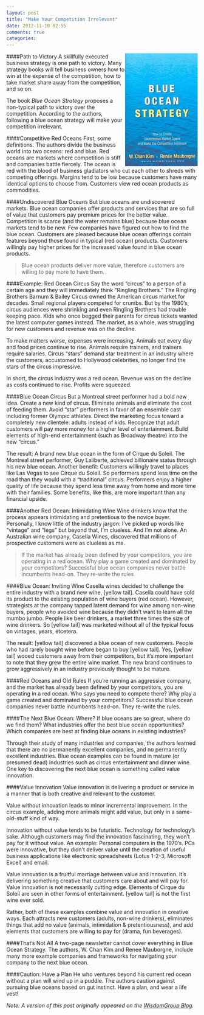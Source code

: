 ```yaml
---
layout: post
title: "Make Your Competition Irrelevant"
date: 2012-11-10 02:55
comments: true
categories: 
---
```

<img src="/assets/blue_ocean_strategy.png" align="right" alt="Blue Ocean Strategy" title="Blue Ocean Strategy">
####Path to Victory
A skillfully executed business strategy is one path to victory. Many strategy books will tell business owners how to win at the expense of the competition, how to take market share away from the competition, and so on.

The book _Blue Ocean Strategy_ proposes a non-typical path to victory over the competition. According to the authors, following a blue ocean strategy will make your competition irrelevant.

<!--more-->
####Competitive Red Oceans
First, some definitions. The authors divide the business world into two oceans: red and blue. Red oceans are markets where competition is stiff and companies battle fiercely. The ocean is red with the blood of business gladiators who cut each other to shreds with competing offerings. Margins tend to be low because customers have many identical options to choose from. Customers view red ocean products as commodities.

####Undiscovered Blue Oceans
But blue oceans are undiscovered markets. Blue ocean companies offer products and services that are so full of value that customers pay premium prices for the better value. Competition is scarce (and the water remains blue) because blue ocean markets tend to be new. Few companies have figured out how to find the blue ocean. Customers are pleased because blue ocean offerings contain features beyond those found in typical (red ocean) products. Customers willingly pay higher prices for the increased value found in blue ocean products.

>Blue ocean products deliver more value, therefore
>customers are willing to pay more
>to have them.

####Example: Red Ocean Circus
Say the word “circus” to a person of a certain age and they will immediately think “Ringling Brothers.” The Ringling Brothers Barnum & Bailey Circus owned the American circus market for decades. Small regional players competed for crumbs. But by the 1980’s, circus audiences were shrinking and even Ringling Brothers had trouble keeping pace. Kids who once begged their parents for circus tickets wanted the latest computer games instead. The market, as a whole, was struggling for new customers and revenue was on the decline.

To make matters worse, expenses were increasing. Animals eat every day and food prices continue to rise. Animals require trainers, and trainers require salaries. Circus “stars” demand star treatment in an industry where the customers, accustomed to Hollywood celebrities, no longer find the stars of the circus impressive.

In short, the circus industry was a red ocean. Revenue was on the decline as costs continued to rise. Profits were squeezed.

####Blue Ocean Circus
But a Montreal street performer had a bold new idea. Create a new kind of circus. Eliminate animals and eliminate the cost of feeding them. Avoid “star” performers in favor of an ensemble cast including former Olympic athletes. Direct the marketing focus toward a completely new clientele: adults instead of kids. Recognize that adult customers will pay more money for a higher level of entertainment. Build elements of high-end entertainment (such as Broadway theatre) into the new “circus.”

The result: A brand new blue ocean in the form of Cirque du Soleil. The Montreal street performer, Guy Laliberte, achieved billionaire status through his new blue ocean. Another benefit: Customers willingly travel to places like Las Vegas to see Cirque du Soleil. So performers spend less time on the road than they would with a “traditional” circus. Performers enjoy a higher quality of life because they spend less time away from home and more time with their families. Some benefits, like this, are more important than any financial upside.

####Another Red Ocean: Intimidating Wine
Wine drinkers know that the process appears intimidating and pretentious to the novice buyer. Personally, I know little of the industry jargon: I’ve picked up words like “vintage” and “legs” but beyond that, I’m clueless. And I’m not alone. An Australian wine company, Casella Wines, discovered that millions of prospective customers were as clueless as me.

>If the market has already been defined by
>your competitors, you are operating in a red ocean.
>Why play a game created and dominated by your competitors? Successful
>blue ocean companies never battle incumbents head-on.
>They re-write the rules.


####Blue Ocean: Inviting Wine
Casella wines decided to challenge the entire industry with a brand new wine, [yellow tail]. Casella could have sold its product to the existing population of wine buyers (red ocean). However, strategists at the company tapped latent demand for wine among non-wine buyers, people who avoided wine because they didn’t want to learn all the mumbo jumbo. People like beer drinkers, a market three times the size of wine drinkers. So [yellow tail] was marketed without all of the typical focus on vintages, years, etcetera.

The result: [yellow tail] discovered a blue ocean of new customers. People who had rarely bought wine before began to buy [yellow tail]. Yes, [yellow tail] wooed customers away from their competitors, but it’s more important to note that they grew the entire wine market. The new brand continues to grow aggressively in an industry previously thought to be mature.

####Red Oceans and Old Rules
If you’re running an aggressive company, and the market has already been defined by your competitors, you are operating in a red ocean. Who says you need to compete there? Why play a game created and dominated by your competitors? Successful blue ocean companies never battle incumbents head-on. They re-write the rules.

####The Next Blue Ocean: Where?
If blue oceans are so great, where do we find them? What industries offer the best blue ocean opportunities? Which companies are best at finding blue oceans in existing industries?

Through their study of many industries and companies, the authors learned that there are no permanently excellent companies, and no permanently excellent industries. Blue ocean examples can be found in mature (or presumed dead) industries such as circus entertainment and dinner wine. One key to discovering the next blue ocean is something called value innovation.

####Value Innovation
Value innovation is delivering a product or service in a manner that is both creative and relevant to the customer.

Value without innovation leads to minor incremental improvement. In the circus example, adding more animals might add value, but only in a same-old-stuff kind of way.

Innovation without value tends to be futuristic. Technology for technology’s sake. Although customers may find the innovation fascinating, they won’t pay for it without value. An example: Personal computers in the 1970’s. PCs were innovative, but they didn’t deliver value until the creation of useful business applications like electronic spreadsheets (Lotus 1-2-3, Microsoft Excel) and email.

Value innovation is a fruitful marriage between value and innovation. It’s delivering something creative that customers care about and will pay for. Value innovation is not necessarily cutting edge. Elements of Cirque du Soleil are seen in other forms of entertainment. [yellow tail] is not the first wine ever sold.

Rather, both of these examples combine value and innovation in creative ways. Each attracts new customers (adults, non-wine drinkers), eliminates things that add no value (animals, intimidation & pretentiousness), and add elements that customers are willing to pay for (drama, fun beverages).

####That’s Not All
A two-page newsletter cannot cover everything in Blue Ocean Strategy. The authors, W. Chan Kim and Renee Mauborgne, include many more example companies and frameworks for navigating your company to the next blue ocean.

####Caution: Have a Plan
He who ventures beyond his current red ocean without a plan will wind up in a puddle. The authors caution against pursuing blue oceans based on gut instinct. Have a plan, and wear a life vest!

_Note: A version of this post originally appeared on the [WisdomGroup Blog](http://wisdomgroup.com)._
